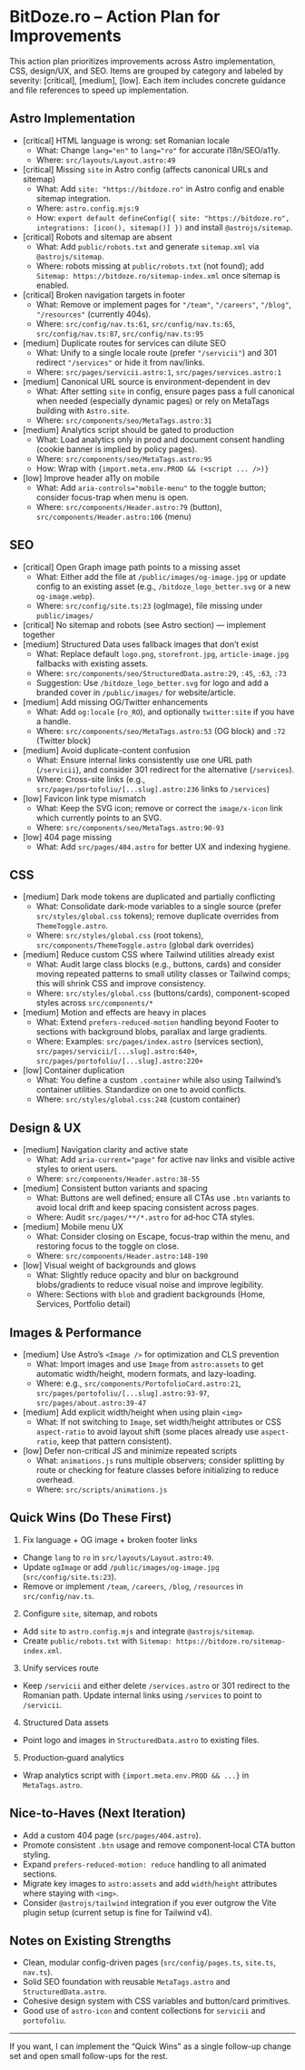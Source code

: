 # BitDoze.ro – Action Plan for Improvements

This action plan prioritizes improvements across Astro implementation, CSS, design/UX, and SEO. Items are grouped by category and labeled by severity: [critical], [medium], [low]. Each item includes concrete guidance and file references to speed up implementation.

## Astro Implementation
- [critical] HTML language is wrong: set Romanian locale
  - What: Change `lang="en"` to `lang="ro"` for accurate i18n/SEO/a11y.
  - Where: `src/layouts/Layout.astro:49`
- [critical] Missing `site` in Astro config (affects canonical URLs and sitemap)
  - What: Add `site: "https://bitdoze.ro"` in Astro config and enable sitemap integration.
  - Where: `astro.config.mjs:9`
  - How: `export default defineConfig({ site: "https://bitdoze.ro", integrations: [icon(), sitemap()] })` and install `@astrojs/sitemap`.
- [critical] Robots and sitemap are absent
  - What: Add `public/robots.txt` and generate `sitemap.xml` via `@astrojs/sitemap`.
  - Where: robots missing at `public/robots.txt` (not found); add `Sitemap: https://bitdoze.ro/sitemap-index.xml` once sitemap is enabled.
- [critical] Broken navigation targets in footer
  - What: Remove or implement pages for `"/team"`, `"/careers"`, `"/blog"`, `"/resources"` (currently 404s).
  - Where: `src/config/nav.ts:61`, `src/config/nav.ts:65`, `src/config/nav.ts:87`, `src/config/nav.ts:95`
- [medium] Duplicate routes for services can dilute SEO
  - What: Unify to a single locale route (prefer `"/servicii"`) and 301 redirect `"/services"` or hide it from nav/links.
  - Where: `src/pages/servicii.astro:1`, `src/pages/services.astro:1`
- [medium] Canonical URL source is environment-dependent in dev
  - What: After setting `site` in config, ensure pages pass a full canonical when needed (especially dynamic pages) or rely on MetaTags building with `Astro.site`.
  - Where: `src/components/seo/MetaTags.astro:31`
- [medium] Analytics script should be gated to production
  - What: Load analytics only in prod and document consent handling (cookie banner is implied by policy pages).
  - Where: `src/components/seo/MetaTags.astro:95`
  - How: Wrap with `{import.meta.env.PROD && (<script ... />)}`
- [low] Improve header a11y on mobile
  - What: Add `aria-controls="mobile-menu"` to the toggle button; consider focus-trap when menu is open.
  - Where: `src/components/Header.astro:79` (button), `src/components/Header.astro:106` (menu)

## SEO
- [critical] Open Graph image path points to a missing asset
  - What: Either add the file at `/public/images/og-image.jpg` or update config to an existing asset (e.g., `/bitdoze_logo_better.svg` or a new `og-image.webp`).
  - Where: `src/config/site.ts:23` (ogImage), file missing under `public/images/`
- [critical] No sitemap and robots (see Astro section) — implement together
- [medium] Structured Data uses fallback images that don’t exist
  - What: Replace default `logo.png`, `storefront.jpg`, `article-image.jpg` fallbacks with existing assets.
  - Where: `src/components/seo/StructuredData.astro:29`, `:45`, `:63`, `:73`
  - Suggestion: Use `/bitdoze_logo_better.svg` for logo and add a branded cover in `/public/images/` for website/article.
- [medium] Add missing OG/Twitter enhancements
  - What: Add `og:locale` (`ro_RO`), and optionally `twitter:site` if you have a handle.
  - Where: `src/components/seo/MetaTags.astro:53` (OG block) and `:72` (Twitter block)
- [medium] Avoid duplicate-content confusion
  - What: Ensure internal links consistently use one URL path (`/servicii`), and consider 301 redirect for the alternative (`/services`).
  - Where: Cross-site links (e.g., `src/pages/portofoliu/[...slug].astro:236` links to `/services`)
- [low] Favicon link type mismatch
  - What: Keep the SVG icon; remove or correct the `image/x-icon` link which currently points to an SVG.
  - Where: `src/components/seo/MetaTags.astro:90-93`
- [low] 404 page missing
  - What: Add `src/pages/404.astro` for better UX and indexing hygiene.

## CSS
- [medium] Dark mode tokens are duplicated and partially conflicting
  - What: Consolidate dark-mode variables to a single source (prefer `src/styles/global.css` tokens); remove duplicate overrides from `ThemeToggle.astro`.
  - Where: `src/styles/global.css` (root tokens), `src/components/ThemeToggle.astro` (global dark overrides)
- [medium] Reduce custom CSS where Tailwind utilities already exist
  - What: Audit large class blocks (e.g., buttons, cards) and consider moving repeated patterns to small utility classes or Tailwind comps; this will shrink CSS and improve consistency.
  - Where: `src/styles/global.css` (buttons/cards), component-scoped styles across `src/components/*`
- [medium] Motion and effects are heavy in places
  - What: Extend `prefers-reduced-motion` handling beyond Footer to sections with background blobs, parallax and large gradients.
  - Where: Examples: `src/pages/index.astro` (services section), `src/pages/servicii/[...slug].astro:640+`, `src/pages/portofoliu/[...slug].astro:220+`
- [low] Container duplication
  - What: You define a custom `.container` while also using Tailwind’s container utilities. Standardize on one to avoid conflicts.
  - Where: `src/styles/global.css:248` (custom container)

## Design & UX
- [medium] Navigation clarity and active state
  - What: Add `aria-current="page"` for active nav links and visible active styles to orient users.
  - Where: `src/components/Header.astro:38-55`
- [medium] Consistent button variants and spacing
  - What: Buttons are well defined; ensure all CTAs use `.btn` variants to avoid local drift and keep spacing consistent across pages.
  - Where: Audit `src/pages/**/*.astro` for ad‑hoc CTA styles.
- [medium] Mobile menu UX
  - What: Consider closing on Escape, focus-trap within the menu, and restoring focus to the toggle on close.
  - Where: `src/components/Header.astro:148-190`
- [low] Visual weight of backgrounds and glows
  - What: Slightly reduce opacity and blur on background blobs/gradients to reduce visual noise and improve legibility.
  - Where: Sections with `blob` and gradient backgrounds (Home, Services, Portfolio detail)

## Images & Performance
- [medium] Use Astro’s `<Image />` for optimization and CLS prevention
  - What: Import images and use `Image` from `astro:assets` to get automatic width/height, modern formats, and lazy-loading.
  - Where: e.g., `src/components/PortofolioCard.astro:21`, `src/pages/portofoliu/[...slug].astro:93-97`, `src/pages/about.astro:39-47`
- [medium] Add explicit width/height when using plain `<img>`
  - What: If not switching to `Image`, set width/height attributes or CSS `aspect-ratio` to avoid layout shift (some places already use `aspect-ratio`, keep that pattern consistent).
- [low] Defer non-critical JS and minimize repeated scripts
  - What: `animations.js` runs multiple observers; consider splitting by route or checking for feature classes before initializing to reduce overhead.
  - Where: `src/scripts/animations.js`

## Quick Wins (Do These First)
1) Fix language + OG image + broken footer links
- Change `lang` to `ro` in `src/layouts/Layout.astro:49`.
- Update `ogImage` or add `/public/images/og-image.jpg` (`src/config/site.ts:23`).
- Remove or implement `/team`, `/careers`, `/blog`, `/resources` in `src/config/nav.ts`.

2) Configure `site`, sitemap, and robots
- Add `site` to `astro.config.mjs` and integrate `@astrojs/sitemap`.
- Create `public/robots.txt` with `Sitemap: https://bitdoze.ro/sitemap-index.xml`.

3) Unify services route
- Keep `/servicii` and either delete `/services.astro` or 301 redirect to the Romanian path. Update internal links using `/services` to point to `/servicii`.

4) Structured Data assets
- Point logo and images in `StructuredData.astro` to existing files.

5) Production‑guard analytics
- Wrap analytics script with `{import.meta.env.PROD && ...}` in `MetaTags.astro`.

## Nice-to-Haves (Next Iteration)
- Add a custom 404 page (`src/pages/404.astro`).
- Promote consistent `.btn` usage and remove component‑local CTA button styling.
- Expand `prefers-reduced-motion: reduce` handling to all animated sections.
- Migrate key images to `astro:assets` and add `width`/`height` attributes where staying with `<img>`.
- Consider `@astrojs/tailwind` integration if you ever outgrow the Vite plugin setup (current setup is fine for Tailwind v4).

## Notes on Existing Strengths
- Clean, modular config-driven pages (`src/config/pages.ts`, `site.ts`, `nav.ts`).
- Solid SEO foundation with reusable `MetaTags.astro` and `StructuredData.astro`.
- Cohesive design system with CSS variables and button/card primitives.
- Good use of `astro-icon` and content collections for `servicii` and `portofoliu`.

---

If you want, I can implement the “Quick Wins” as a single follow-up change set and open small follow-ups for the rest.
